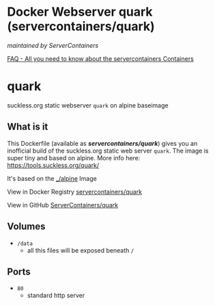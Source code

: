 # Docker Webserver quark (servercontainers/quark)
_maintained by ServerContainers_

[FAQ - All you need to know about the servercontainers Containers](https://marvin.im/docker-faq-all-you-need-to-know-about-the-marvambass-containers/)

# quark
suckless.org static webserver `quark` on alpine baseimage


## What is it

This Dockerfile (available as ___servercontainers/quark___) gives you an inofficial build of the suckless.org static web server `quark`. The image is super tiny and based on alpine. More info here: https://tools.suckless.org/quark/

It's based on the [_/alpine](https://registry.hub.docker.com/_/alpine/) Image

View in Docker Registry [servercontainers/quark](https://registry.hub.docker.com/u/servercontainers/quark/)

View in GitHub [ServerContainers/quark](https://github.com/ServerContainers/quark)


## Volumes

- `/data`
    - all this files will be exposed beneath `/`
    
## Ports

- `80`
    - standard http server
